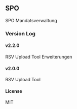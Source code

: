 ## SPO

SPO Mandatsverwaltung

### Version Log
#### v2.2.0
RSV Upload Tool Erweiterungen
#### v2.0.0
RSV Upload Tool

#### License

MIT
